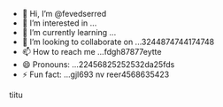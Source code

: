 - 👋 Hi, I’m @fevedserred
- 👀 I’m interested in ...
- 🌱 I’m currently learning ...
- 💞️ I’m looking to collaborate on ...3244874744174748
- 📫 How to reach me ...fdgh87877eytte
- 😄 Pronouns: ...22456825252532da25fds
- ⚡ Fun fact: ...gjl693
nv reer4568635423
<!---lk.256621drytgresdffwe
fevedserred/fevedserred is a ✨ special ✨ reposisdftory because its `README.md` (this fi56le) appears on your GitHub profile.
You can click the Preview link to take a look at your changes.
--->tiitu
